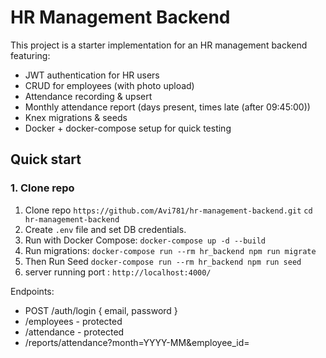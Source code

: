 # HR Management Backend

This project is a starter implementation for an HR management backend featuring:

- JWT authentication for HR users
- CRUD for employees (with photo upload)
- Attendance recording & upsert
- Monthly attendance report (days present, times late (after 09:45:00))
- Knex migrations & seeds
- Docker + docker-compose setup for quick testing

## Quick start
### 1. Clone repo

1. Clone repo  ` https://github.com/Avi781/hr-management-backend.git `
               ` cd hr-management-backend `
2. Create `.env` file and set DB credentials.
3. Run with Docker Compose: ` docker-compose up -d --build `
4. Run migrations: ` docker-compose run --rm hr_backend npm run migrate `
5. Then Run Seed ` docker-compose run --rm hr_backend npm run seed `
6. server running port : ` http://localhost:4000/ `

Endpoints:
- POST /auth/login { email, password }
- /employees - protected
- /attendance - protected
- /reports/attendance?month=YYYY-MM&employee_id=

